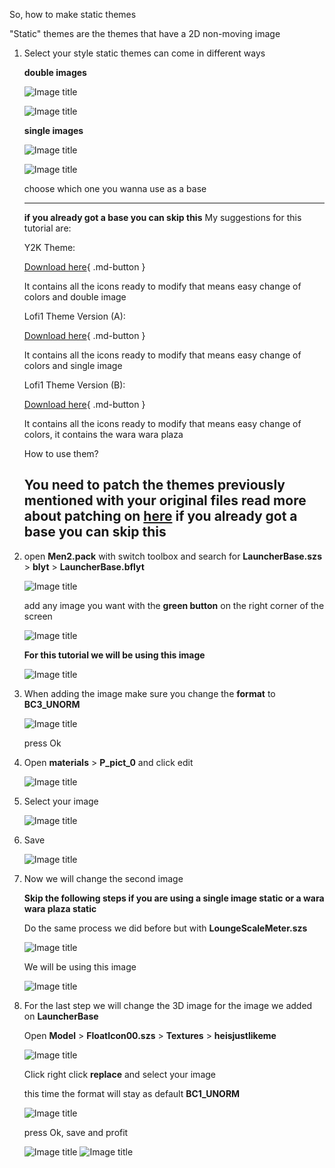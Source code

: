 So, how to make static themes

"Static" themes are the themes that have a 2D non-moving image

1. Select your style
    static themes can come in different ways

    **double images**

    ![Image title](imgs/static/s1.png)

    ![Image title](imgs/static/s2.png)

    **single images**

    ![Image title](imgs/static/s3.png)

    ![Image title](imgs/static/s4.png)

    choose which one you wanna use as a base

    ------------------------------
    **if you already got a base you can skip this**
    My suggestions for this tutorial are:

    Y2K Theme: 

    [Download here](base/newcreator/BPSY2K.zip){ .md-button } 

    It contains all the icons ready to modify that means easy change of colors and double image

    Lofi1 Theme Version (A): 

    [Download here](base/newcreator/LofiIPS1.zip){ .md-button } 

    It contains all the icons ready to modify that means easy change of colors and single image

    Lofi1 Theme Version (B):

    [Download here](base/newcreator/BPSLOFI2.zip){ .md-button } 

    It contains all the icons ready to modify that means easy change of colors, it contains the wara wara plaza


    How to use them?

    You need to patch the themes previously mentioned with your original files read more about patching on [here](../../install/patching.md)
    **if you already got a base you can skip this**
    ------------------------------

2. open **Men2.pack** with switch toolbox and search for **LauncherBase.szs**  > **blyt**  > **LauncherBase.bflyt**

    ![Image title](imgs/static/s5.png)

    add any image you want with the **green button** on the right corner of the screen

    ![Image title](imgs/static/s6.png)

    **For this tutorial we will be using this image**

    ![Image title](imgs/static/s7.png)

3. When adding the image make sure you change the **format** to **BC3_UNORM**

    ![Image title](imgs/static/s8.png)

    press Ok

4. Open **materials** > **P_pict_0** and click edit

    ![Image title](imgs/static/s9.png)

5. Select your image

    ![Image title](imgs/static/s10.png)

6. Save

    ![Image title](imgs/static/s11.png)

7. Now we will change the second image

    **Skip the following steps if you are using a single image static or a wara wara plaza static**

    Do the same process we did before but with **LoungeScaleMeter.szs**

    ![Image title](imgs/static/s12.png)

    We will be using this image

    ![Image title](imgs/static/s13.png)

8. For the last step we will change the 3D image for the image we added on **LauncherBase**

    Open **Model** > **FloatIcon00.szs** > **Textures** > **heisjustlikeme**

    ![Image title](imgs/static/s14.png)

    Click right click **replace** and select your image

    this time the format will stay as default **BC1_UNORM**

    ![Image title](imgs/static/s15.png)

    press Ok, save and profit

    ![Image title](imgs/static/s16.png)
    ![Image title](imgs/static/s17.png)